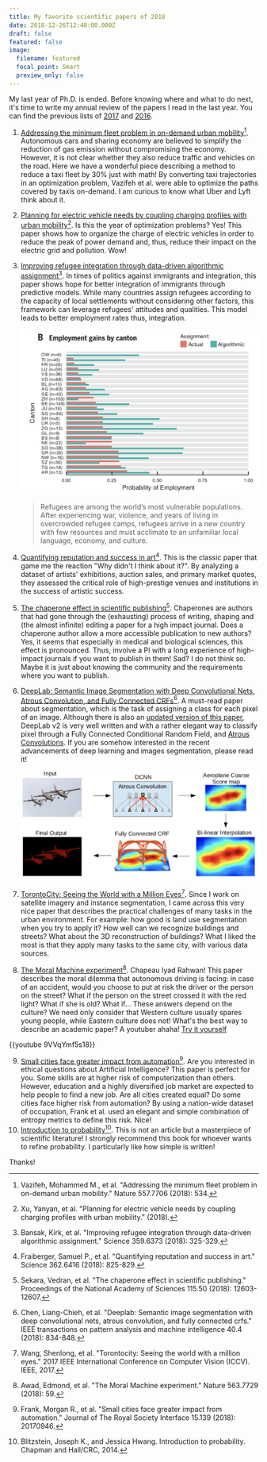 ```yaml
---
title: My favorite scientific papers of 2018
date: 2018-12-26T12:40:00.000Z
draft: false
featured: false
image:
  filename: featured
  focal_point: Smart
  preview_only: false
---
```

My last year of Ph.D. is ended. Before knowing where and what to do next, it's time to write my annual review of the papers I read in the last year. You can find the previous lists of [2017](https://www.marcodena.it/blog/my-favorite-scientific-papers-of-2017/) and [2016](https://www.marcodena.it/blog/my-favorite-scientific-papers-of-2016/). 

1. [Addressing the minimum fleet problem in on-demand urban mobility](https://www.nature.com/articles/s41586-018-0095-1)[^1]. Autonomous cars and sharing economy are believed to simplify the reduction of gas emission without compromising the economy. However, it is not clear whether they also reduce traffic and vehicles on the road. Here we have a wonderful piece describing a method to reduce a taxi fleet by 30% just with math! By converting taxi trajectories in an optimization problem, Vazifeh et al. were able to optimize the paths covered by taxis on-demand. I am curious to know what Uber and Lyft think about it. 
2. [Planning for electric vehicle needs by coupling charging profiles with urban mobility](https://www.nature.com/articles/s41560-018-0136-x)[^2]. Is this the year of optimization problems? Yes! This paper shows how to organize the charge of electric vehicles in order to reduce the peak of power demand and, thus, reduce their impact on the electric grid and pollution. Wow!
3. [Improving refugee integration through data-driven algorithmic assignment](http://science.sciencemag.org/content/359/6373/325)[^3]. In times of politics against immigrants and integration, this paper shows hope for better integration of immigrants through predictive models.
   While many countries assign refugees according to the capacity of local settlements without considering other factors, this framework can leverage refugees' attitudes and qualities. This model leads to better employment rates thus, integration.


   ![](relocation-immigrants.png)

   > Refugees are among the world’s most vulnerable populations. After experiencing war, violence, and years of living in overcrowded refugee camps, refugees arrive in a new country with few resources and must acclimate to an unfamiliar local language, economy, and culture.
4. [Quantifying reputation and success in art](http://science.sciencemag.org/content/early/2018/11/07/science.aau7224)[^4]. This is the classic paper that game me the reaction "Why didn't I think about it?". By analyzing a dataset of artists' exhibitions, auction sales, and primary market quotes, they assessed the critical role of high-prestige venues and institutions in the success of artistic success.
5. [The chaperone effect in scientific publishing](https://www.pnas.org/content/115/50/12603)[^5]. Chaperones are authors that had gone through the (exhausting) process of writing, shaping and (the almost infinite) editing a paper for a high impact journal. Does a chaperone author allow a more accessible publication to new authors? Yes, it seems that especially in medical and biological sciences, this effect is pronounced. Thus, involve a PI with a long experience of high-impact journals if you want to publish in them! Sad? I do not think so. Maybe it is just about knowing the community and the requirements where you want to publish.
6. [DeepLab: Semantic Image Segmentation with Deep Convolutional Nets, Atrous Convolution, and Fully Connected CRFs](https://aaai.org/ocs/index.php/AAAI/AAAI17/paper/view/14902)[^6]. A must-read paper about segmentation, which is the task of assigning a class for each pixel of an image. Although there is also an [updated version of this paper](https://arxiv.org/abs/1802.02611), DeepLab v2 is very well written and with a rather elegant way to classify pixel through a Fully Connected Conditional Random Field, and [Atrous Convolutions](https://towardsdatascience.com/types-of-convolutions-in-deep-learning-717013397f4d). If you are somehow interested in the recent advancements of deep learning and images segmentation, please read it!

   ![](segmentation-crf.png)
7. [TorontoCity: Seeing the World with a Million Eyes](https://ieeexplore.ieee.org/abstract/document/8237589/)[^7]. Since I work on satellite imagery and instance segmentation, I came across this very nice paper that describes the practical challenges of many tasks in the urban environment. For example: how good is land use segmentation when you try to apply it? How well can we recognize buildings and streets? What about the 3D reconstruction of buildings? What I liked the most is that they apply many tasks to the same city, with various data sources.
8. [The Moral Machine experiment](https://www.nature.com/articles/s41586-018-0637-6/)[^8]. Chapeau Iyad Rahwan! This paper describes the moral dilemma that autonomous driving is facing: in case of an accident, would you choose to put at risk the driver or the person on the street? 
      What if the person on the street crossed it with the red light? What if she is old? What if... These answers depend on the culture? We need only consider that Western culture usually spares young people, while Eastern culture does not! What's the best way to describe an academic paper? A youtuber ahaha! [Try it yourself](http://moralmachine.mit.edu/)

{{youtube 9VVqYmf5s18}}

9. [Small cities face greater impact from automation](https://royalsocietypublishing.org/doi/full/10.1098/rsif.2017.0946)[^9]. Are you interested in ethical questions about Artificial Intelligence? This paper is perfect for you. Some skills are at higher risk of computerization than others. However, education and a highly diversified job market are expected to help people to find a new job. Are all cities created equal? Do some cities face higher risk from automation? By using a nation-wide dataset of occupation, Frank et al. used an elegant and simple combination of entropy metrics to define this risk. Nice!
10. [Introduction to probability](https://www.goodreads.com/book/show/21558327-introduction-to-probability)[^10]. This is not an article but a masterpiece of scientific literature! I strongly recommend this book for whoever wants to refine probability. I particularly like how simple is written!

Thanks!

[^1]: Vazifeh, Mohammed M., et al. "Addressing the minimum fleet problem in on-demand urban mobility." Nature 557.7706 (2018): 534.
[^2]: Xu, Yanyan, et al. "Planning for electric vehicle needs by coupling charging profiles with urban mobility." (2018).
[^3]: Bansak, Kirk, et al. "Improving refugee integration through data-driven algorithmic assignment." Science 359.6373 (2018): 325-329.
[^4]: Fraiberger, Samuel P., et al. "Quantifying reputation and success in art." Science 362.6416 (2018): 825-829.
[^5]: Sekara, Vedran, et al. "The chaperone effect in scientific publishing." Proceedings of the National Academy of Sciences 115.50 (2018): 12603-12607.
[^6]: Chen, Liang-Chieh, et al. "Deeplab: Semantic image segmentation with deep convolutional nets, atrous convolution, and fully connected crfs." IEEE transactions on pattern analysis and machine intelligence 40.4 (2018): 834-848.
[^7]: Wang, Shenlong, et al. "Torontocity: Seeing the world with a million eyes." 2017 IEEE International Conference on Computer Vision (ICCV). IEEE, 2017.
[^8]: Awad, Edmond, et al. "The Moral Machine experiment." Nature 563.7729 (2018): 59.
[^9]: Frank, Morgan R., et al. "Small cities face greater impact from automation." Journal of The Royal Society Interface 15.139 (2018): 20170946.
[^10]: Blitzstein, Joseph K., and Jessica Hwang. Introduction to probability. Chapman and Hall/CRC, 2014.